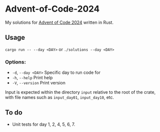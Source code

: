 # Advent-of-Code-2024
My solutions for [Advent of Code 2024](https://adventofcode.com/2024) written in Rust.

## Usage
`cargo run -- --day <DAY>` or `./solutions --day <DAY>`

### Options:
+  `-d`, `--day <DAY>`  Specific day to run code for
+  `-h`, `--help`       Print help
+  `-V`, `--version`    Print version

Input is expected within the directory `input` relative to the root of the crate, with file names such as
`input_day01`, `input_day10`, etc.

## To do
+ Unit tests for day 1, 2, 4, 5, 6, 7.
